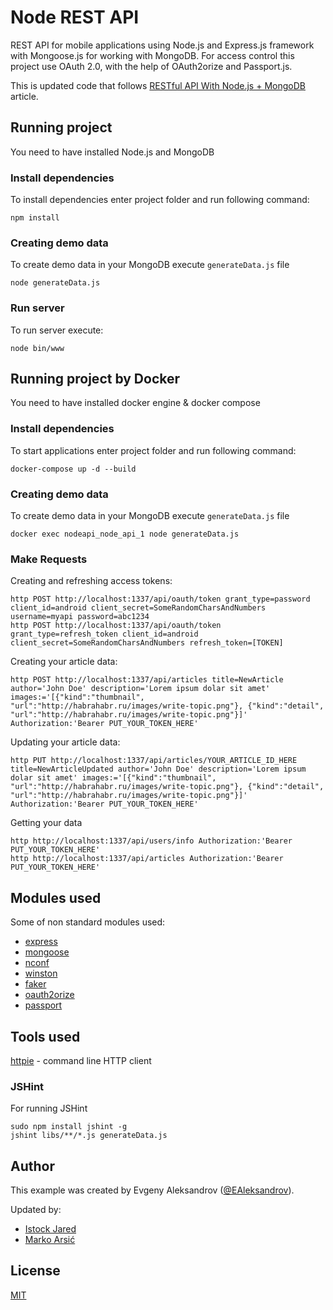 # Node REST API

REST API for mobile applications using Node.js and Express.js framework with Mongoose.js for working with MongoDB. For access control this project use OAuth 2.0, with the help of OAuth2orize and Passport.js.

This is updated code that follows [RESTful API With Node.js + MongoDB](https://aleksandrov.ws/2013/09/12/restful-api-with-nodejs-plus-mongodb) article.

## Running project

You need to have installed Node.js and MongoDB

### Install dependencies

To install dependencies enter project folder and run following command:
```
npm install
```

### Creating demo data

To create demo data in your MongoDB execute ```generateData.js``` file
```
node generateData.js
```

### Run server

To run server execute:
```
node bin/www
```

## Running project by Docker

You need to have installed docker engine & docker compose

### Install dependencies

To start applications enter project folder and run following command:
```
docker-compose up -d --build
```

### Creating demo data

To create demo data in your MongoDB execute ```generateData.js``` file
```
docker exec nodeapi_node_api_1 node generateData.js
```

### Make Requests

Creating and refreshing access tokens:
```
http POST http://localhost:1337/api/oauth/token grant_type=password client_id=android client_secret=SomeRandomCharsAndNumbers username=myapi password=abc1234
http POST http://localhost:1337/api/oauth/token grant_type=refresh_token client_id=android client_secret=SomeRandomCharsAndNumbers refresh_token=[TOKEN]
```

Creating your article data:
```
http POST http://localhost:1337/api/articles title=NewArticle author='John Doe' description='Lorem ipsum dolar sit amet' images:='[{"kind":"thumbnail", "url":"http://habrahabr.ru/images/write-topic.png"}, {"kind":"detail", "url":"http://habrahabr.ru/images/write-topic.png"}]' Authorization:'Bearer PUT_YOUR_TOKEN_HERE'
```

Updating your article data:
```
http PUT http://localhost:1337/api/articles/YOUR_ARTICLE_ID_HERE title=NewArticleUpdated author='John Doe' description='Lorem ipsum dolar sit amet' images:='[{"kind":"thumbnail", "url":"http://habrahabr.ru/images/write-topic.png"}, {"kind":"detail", "url":"http://habrahabr.ru/images/write-topic.png"}]' Authorization:'Bearer PUT_YOUR_TOKEN_HERE'
```

Getting your data
```
http http://localhost:1337/api/users/info Authorization:'Bearer PUT_YOUR_TOKEN_HERE'
http http://localhost:1337/api/articles Authorization:'Bearer PUT_YOUR_TOKEN_HERE'
```

## Modules used

Some of non standard modules used:
* [express](https://www.npmjs.com/package/mongoose)
* [mongoose](https://www.npmjs.com/package/mongoose)
* [nconf](https://www.npmjs.com/package/nconf)
* [winston](https://www.npmjs.com/package/winston)
* [faker](https://www.npmjs.com/package/faker)
* [oauth2orize](https://www.npmjs.com/package/oauth2orize)
* [passport](https://www.npmjs.com/package/passport)

## Tools used

[httpie](https://github.com/jkbr/httpie) - command line HTTP client

### JSHint

For running JSHint  
```
sudo npm install jshint -g
jshint libs/**/*.js generateData.js
```

## Author

This example was created by Evgeny Aleksandrov ([@EAleksandrov](http://twitter.com/EAleksandrov)).

Updated by:
* [Istock Jared](https://github.com/IstockJared)
* [Marko Arsić](http://portfolio.marsic.info/)  

## License

[MIT](https://github.com/ealeksandrov/NodeAPI/blob/master/LICENSE)
